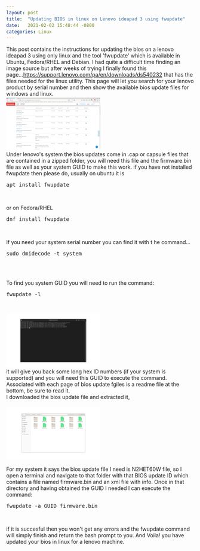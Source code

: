```yaml
---
layout: post
title:  "Updating BIOS in linux on Lenovo ideapad 3 using fwupdate"
date:   2021-02-02 15:48:44 -0800
categories: Linux
---
```

This post contains the instructions for updating the bios on a lenovo ideapad 3 using only linux and the tool 'fwupdate' which is available in Ubuntu, Fedora/RHEL and Debian.
I had quite a difficult time finding an image source but after weeks of trying I finally found this page...<a href="https://support.lenovo.com/pa/en/downloads/ds540232 ">https://support.lenovo.com/pa/en/downloads/ds540232 </a>that has the files 
needed for the linux utility. This page will let you search for your lenovo product by serial number and then show the available bios update files for windows and linux. <br>
<img src="/images/bio-page.png" width="50%" height="50%" alt=""><br>
Under lenovo's system the bios updates come in .cap or capsule files that are contained in a zipped folder, you will need this file and the firmware.bin file as well as your system GUID to make this work.
if you have not installed fwupdate then please do, usually on ubuntu it is <br>
<pre>apt install fwupdate</pre><br>
 or on Fedora/RHEL <br>
 <pre>dnf install fwupdate</pre><br clear="all">
 If you need your system serial number you can find it with t he command...
<pre>sudo dmidecode -t system</pre><br><br>
To find you system GUID you will need to run the command:
<pre>fwupdate -l</pre><br>
<img src="/images/fwupdate-command.png" width="50%" height="50%" alt=""><br clear="all">
it will give you back some long hex ID numbers (if your system is supported) and you will need this GUID to execute the command. Associated with each page of bios update fgiles is a readme file at the
bottom, be sure to read it. <br>
I downloaded the bios update file and extracted it, <br><br>
<img src="/images/bios.png" width="50%" height="50%" alt=""><br>

For my system it says the bios update file I need is N2HET60W file, so I open a terminal and navigate to that folder with that BIOS update ID which contains a file named firmware.bin and an xml file with info. Once in that
directory and having obtained the GUID I needed I can execute the command:
<pre>fwupdate -a GUID firmware.bin</pre><br>
if it is succesful then you won't get any errors and the fwupdate command will simply finish and return the bash prompt to you. And Voila! you have updated your bios in linux for a lenovo machine. 

 
